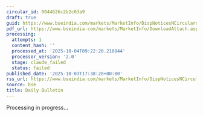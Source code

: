 ```yaml
---
circular_id: 0044626c2b2c03a9
draft: true
guid: https://www.bseindia.com/markets/MarketInfo/DispNoticesNCirculars.aspx?Noticeid={F1349752-14AA-4D1C-B16F-8A756CA17BE1}&noticeno=20251003-73&dt=10/03/2025&icount=73&totcount=73&flag=0
pdf_url: https://www.bseindia.com/markets/MarketInfo/DownloadAttach.aspx?id=20251003-73&attachedId=e6428944-26b0-48b9-ae3f-85c0ab0ac73f
processing:
  attempts: 1
  content_hash: ''
  processed_at: '2025-10-04T09:22:20.210844'
  processor_version: '2.0'
  stage: claude_failed
  status: failed
published_date: '2025-10-03T17:38:28+00:00'
rss_url: https://www.bseindia.com/markets/MarketInfo/DispNoticesNCirculars.aspx?Noticeid={F1349752-14AA-4D1C-B16F-8A756CA17BE1}&noticeno=20251003-73&dt=10/03/2025&icount=73&totcount=73&flag=0
source: bse
title: Daily Bulletin
---
```


Processing in progress...